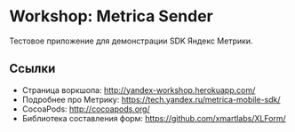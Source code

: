 # Workshop: Metrica Sender
Тестовое приложение для демонстрации SDK Яндекс Метрики.

## Ссылки
* Страница воркшопа: http://yandex-workshop.herokuapp.com/
* Подробнее про Метрику: https://tech.yandex.ru/metrica-mobile-sdk/
* CocoaPods: http://cocoapods.org/
* Библиотека составления форм: https://github.com/xmartlabs/XLForm/
